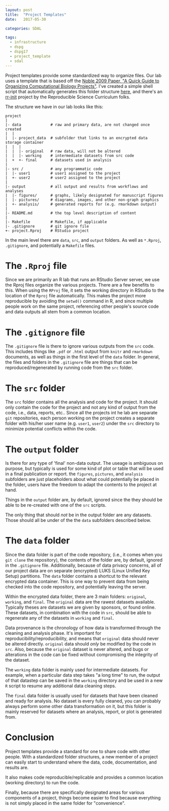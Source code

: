 ```yaml
---
layout: post
title:  "Project Templates"
date:   2017-05-30

categories: SDAL

tags:
  - infrastructure
  - dspg
  - dspg17
  - project_template
  - sdal
---
```


Project templates provide some standardized way to organize files.
Our lab uses a template that is based off the [Noble 2009 Paper, "A Quick Guide to Organizing Computational Biology Projects"][1].
I've created a simple shell script that automatically generates this folder structure [here][2],
and there's an [rr-init][3] project by the Reproducible Science Curriculum folks.

The structure we have in our lab looks like this:

```
project
|
|- data             # raw and primary data, are not changed once created
|  |
|  |- project_data  # subfolder that links to an encrypted data storage container
|  |  |
|  |  |- original   # raw data, will not be altered
|  |  |- working    # intermediate datasets from src code
|  +  +- final      # datasets used in analysis
|
|- src /            # any programmatic code
|  |- user1         # user1 assigned to the project
|  +- user2         # user2 assigned to the project
|
|- output           # all output and results from workflows and analyses
|  |- figures/      # graphs, likely designated for manuscript figures
|  |- pictures/     # diagrams, images, and other non-graph graphics
|  +- analysis/     # generated reports for (e.g. rmarkdown output)
|
|- README.md        # the top level description of content
|
|- Makefile         # Makefile, if applicable
|- .gitignore       # git ignore file
+- project.Rproj    # RStudio project
```

<!-- more -->

In the main level there are `data`, `src`, and `output` folders.
As well as `*.Rproj`, `.gitignore`, and potentially a `Makefile` files.

# The `.Rproj` file

Since we are primarily an R lab that runs an RStudio Server server,
we use the Rproj files organize the various projects.
There are a few benefits to this.
When using the `RProj` file,
it sets the working directory in RStudio to the location of the `Rproj` file automatically.
This makes the project more reproducible by avoiding the `setwd()` command in R,
and since multiple people work on the same project, referencing other people's source code and data outputs
all stem from a common location.

# The `.gitignore` file

The `.gitignore` file is there to ignore various outputs from the `src` code.
This includes things like `.pdf` or `.html` output from `knitr` and `rmarkdown` documents,
as well as things in the first level of the `data` folder.
In general,
the files and folders in the `.gitignore` file are things that can be reproduced/regenerated by running code from the `src` folder.
 
# The `src` folder

The `src` folder contains all the analysis and code for the project.
It should only contain the code for the project and not any kind of output from the code, i.e., data, reports, etc..
Since all the projects int he lab are separate `git` repositories,
each person working on the project creates a separate folder with his/her user name (e.g. `user1`, `user2`) under the `src` directory to minimize
potential conflicts within the code.

# The `output` folder

Is there for any type of 'final' non-data output.
The useage is ambiguous on purpose,
but typically is used for some kind of plot or table that will be used in a final publication or report.
the `figures`, `pictures`, and `analysis` subfolders are just placeholders about what could potentially be placed in the folder,
users have the freedom to adapt the contents to the project at hand.

Things in the `output` folder are, by default,
ignored since the they should be able to be re-created with one of the `src` scripts.

The only thing that should *not* be in the output folder are any datasets.
Those should all be under of the the `data` subfolders described below.

# The `data` folder

Since the data folder is part of the code repository, (i.e., it comes when you `git clone` the repository),
the contents of the folder are, by default, ignored in the `.gitignore` file.
Additionally, because of data privacy concerns, all of our project data are on separate (encrypted) LUKS (Linux Unified Key Setup)
partitions.
The `data` folder contains a shortcut to the relevant encrypted data container.
This is one way to prevent data from being checked into the code repository,
and potentially leaving the server.

Within the encrypted data folder, there are 3 main folders: `original`, `working`, and `final`.
The `original` data are the rawest datasets available.
Typically theses are datasets we are given by sponsors,
or found online.
These datasets, in combination with the code in `src`, should be able to regenerate any of the datasets in `working` and `final`.

Data provenance is the chronology of how data is transformed through the cleaning and analysis phase.
It's important for reproducibility/reproducibility, and means
that `original` data should never be altered directly.
`original` data should *only* be modified by the code in `src`.
Also, because the `original` dataset is never altered,
and bugs or alterations in the code can be fixed without compromising the integrity of the dataset.

The `working` data folder is mainly used for intermediate datasets.
For example, when a particular data step takes "a long time" to run,
the output of that datastep can be saved in the `working` directory
and be used in a new `R` script to resume any additional data cleaning steps.

The `final` data folder is usually used for datasets that have been cleaned and ready for analysis.
No dataset is every fully cleaned, you can probably always perform some other data transformation on it,
but this folder is mainly reserved for datasets where an analysis, report, or plot is generated from.

# Conclusion

Project templates provide a standard for one to share code with other people.
With a standardized folder structures, a new member of a project can easily start to understand
where the data, code, documentation, and results are.

It also makes code reproducible/replicable and provides a common location (working directory) to run the code.

Finally, because there are specifically designated areas for various components of a project,
things become easier to find because everything is not simply placed in the same folder for "convenience".

[1]: http://journals.plos.org/ploscompbiol/article?id=10.1371/journal.pcbi.1000424
[2]: https://github.com/chendaniely/computational-project-cookie-cutter
[3]: https://github.com/Reproducible-Science-Curriculum/rr-init

